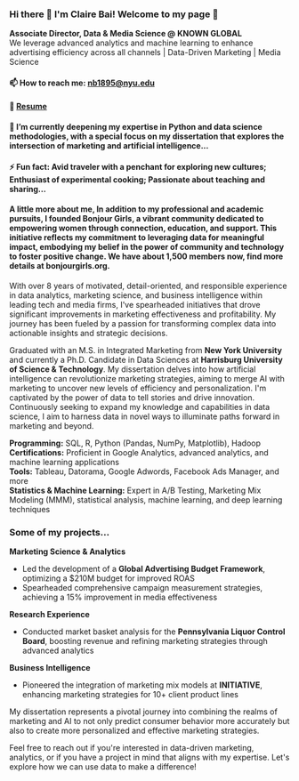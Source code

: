 ### Hi there 👋 I'm **Claire Bai**! Welcome to my page 🙂

**Associate Director, Data & Media Science @ KNOWN GLOBAL**  
We leverage advanced analytics and machine learning to enhance advertising efficiency across all channels | Data-Driven Marketing | Media Science

#### 📫 How to reach me: nb1895@nyu.edu
#### 📄 [Resume](#)
#### 🌱 I’m currently deepening my expertise in Python and data science methodologies, with a special focus on my dissertation that explores the intersection of marketing and artificial intelligence...
#### ⚡ Fun fact: Avid traveler with a penchant for exploring new cultures; Enthusiast of experimental cooking; Passionate about teaching and sharing...
#### A little more about me, In addition to my professional and academic pursuits, I founded **Bonjour Girls**, a vibrant community dedicated to empowering women through connection, education, and support. This initiative reflects my commitment to leveraging data for meaningful impact, embodying my belief in the power of community and technology to foster positive change. We have about 1,500 members now, find more details at bonjourgirls.org.

With over 8 years of motivated, detail-oriented, and responsible experience in data analytics, marketing science, and business intelligence within leading tech and media firms, I've spearheaded initiatives that drove significant improvements in marketing effectiveness and profitability. My journey has been fueled by a passion for transforming complex data into actionable insights and strategic decisions.

Graduated with an M.S. in Integrated Marketing from **New York University** and currently a Ph.D. Candidate in Data Sciences at **Harrisburg University of Science & Technology**. My dissertation delves into how artificial intelligence can revolutionize marketing strategies, aiming to merge AI with marketing to uncover new levels of efficiency and personalization. I'm captivated by the power of data to tell stories and drive innovation. Continuously seeking to expand my knowledge and capabilities in data science, I aim to harness data in novel ways to illuminate paths forward in marketing and beyond.

**Programming:** SQL, R, Python (Pandas, NumPy, Matplotlib), Hadoop  
**Certifications:** Proficient in Google Analytics, advanced analytics, and machine learning applications  
**Tools:** Tableau, Datorama, Google Adwords, Facebook Ads Manager, and more  
**Statistics & Machine Learning:** Expert in A/B Testing, Marketing Mix Modeling (MMM), statistical analysis, machine learning, and deep learning techniques

### Some of my projects...

**Marketing Science & Analytics**

- Led the development of a **Global Advertising Budget Framework**, optimizing a $210M budget for improved ROAS
- Spearheaded comprehensive campaign measurement strategies, achieving a 15% improvement in media effectiveness

**Research Experience**

- Conducted market basket analysis for the **Pennsylvania Liquor Control Board**, boosting revenue and refining marketing strategies through advanced analytics

**Business Intelligence**

- Pioneered the integration of marketing mix models at **INITIATIVE**, enhancing marketing strategies for 10+ client product lines

My dissertation represents a pivotal journey into combining the realms of marketing and AI to not only predict consumer behavior more accurately but also to create more personalized and effective marketing strategies. 

Feel free to reach out if you're interested in data-driven marketing, analytics, or if you have a project in mind that aligns with my expertise. Let's explore how we can use data to make a difference!


